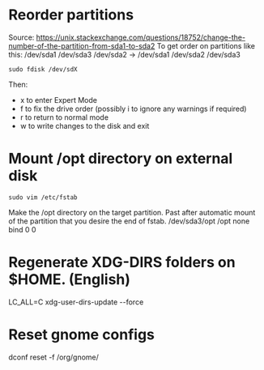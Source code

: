 # Reorder partitions
Source: https://unix.stackexchange.com/questions/18752/change-the-number-of-the-partition-from-sda1-to-sda2
To get order on partitions like this:
/dev/sda1 /dev/sda3 /dev/sda2 → /dev/sda1 /dev/sda2 /dev/sda3
```
sudo fdisk /dev/sdX
```
Then:
- x to enter Expert Mode
- f to fix the drive order (possibly i to ignore any warnings if required)
- r to return to normal mode
- w to write changes to the disk and exit


# Mount /opt directory on external disk
```
sudo vim /etc/fstab
```
Make the /opt directory on the target partition.
Past after automatic mount of the partition that you desire the end of fstab.
/dev/sda3/opt                      /opt      none bind 0 0


# Regenerate XDG-DIRS folders on $HOME. (English)
LC_ALL=C xdg-user-dirs-update --force

# Reset gnome configs
dconf reset -f /org/gnome/
